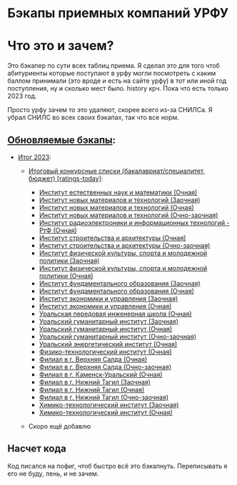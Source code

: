 
# Бэкапы приемных компаний УРФУ

# Что это и зачем?

Это бэкапер по сути всех таблиц приема. Я сделал это для того чтоб абитуриенты которые поступают в урфу могли посмотреть с каким баллом принимали (это вроде и есть на сайте урфу) в тот или иной год поступления, ну и сколько мест было. history крч. Пока что есть только 2023 год.

Просто урфу зачем то это удаляют, скорее всего из-за СНИЛСа. Я убрал СНИЛС во всех своих бэкапах, так что все норм.

## [Обновляемые бэкапы](https://github.com/ve3xone/urfu-backup-company/tree/history):

- [Итог 2023](https://github.com/ve3xone/urfu-backup-company/tree/history/itog_2023):

    - [Итоговый конкурсные списки (бакалавриат/специалитет, бюджет) [ratings-today]](https://github.com/ve3xone/urfu-backup-company/tree/history/itog_2023/ratings-today/03-08-2023/HTML):

        - [Институт естественных наук и математики (Очная)](https://ve3xone.github.io/urfu-backup-company/itog_2023/ratings-today/03-08-2023/HTML/Институт%20естественных%20наук%20и%20математики__Очная__03-08-2023__18-11-18.html)
        - [Институт новых материалов и технологий (Заочная)](https://ve3xone.github.io/urfu-backup-company/itog_2023/ratings-today/03-08-2023/HTML/Институт%20новых%20материалов%20и%20технологий__Заочная__03-08-2023__18-08-52.html)
        - [Институт новых материалов и технологий (Очная)](https://ve3xone.github.io/urfu-backup-company/itog_2023/ratings-today/03-08-2023/HTML/Институт%20новых%20материалов%20и%20технологий__Очная__03-08-2023__18-11-17.html)
        - [Институт новых материалов и технологий (Очно-заочная)](https://ve3xone.github.io/urfu-backup-company/itog_2023/ratings-today/03-08-2023/HTML/Институт%20новых%20материалов%20и%20технологий__Очно-заочная__03-08-2023__18-10-50.html)
        - [Институт радиоэлектроники и информационных технологий - РтФ (Очная)](https://ve3xone.github.io/urfu-backup-company/itog_2023/ratings-today/03-08-2023/HTML/Институт%20радиоэлектроники%20и%20информационных%20технологий%20-%20РтФ__Очная__03-08-2023__18-11-18.html)
        - [Институт строительства и архитектуры (Очная)](https://ve3xone.github.io/urfu-backup-company/itog_2023/ratings-today/03-08-2023/HTML/Институт%20строительства%20и%20архитектуры__Очная__03-08-2023__18-11-18.html)
        - [Институт строительства и архитектуры (Очно-заочная)](https://ve3xone.github.io/urfu-backup-company/itog_2023/ratings-today/03-08-2023/HTML/Институт%20строительства%20и%20архитектуры__Очно-заочная__03-08-2023__18-10-50.html)
        - [Институт физической культуры, спорта и молодежной политики (Заочная)](https://ve3xone.github.io/urfu-backup-company/itog_2023/ratings-today/03-08-2023/HTML/Институт%20физической%20культуры,%20спорта%20и%20молодежной%20политики__Заочная__03-08-2023__18-08-52.html)
        - [Институт физической культуры, спорта и молодежной политики (Очная)](https://ve3xone.github.io/urfu-backup-company/itog_2023/ratings-today/03-08-2023/HTML/Институт%20физической%20культуры,%20спорта%20и%20молодежной%20политики__Очная__03-08-2023__18-11-17.html)
        - [Институт фундаментального образования (Заочная)](https://ve3xone.github.io/urfu-backup-company/itog_2023/ratings-today/03-08-2023/HTML/Институт%20фундаментального%20образования__Заочная__03-08-2023__18-08-52.html)
        - [Институт фундаментального образования (Очная)](https://ve3xone.github.io/urfu-backup-company/itog_2023/ratings-today/03-08-2023/HTML/Институт%20фундаментального%20образования__Очная__03-08-2023__18-11-18.html)
        - [Институт экономики и управления (Заочная)](https://ve3xone.github.io/urfu-backup-company/itog_2023/ratings-today/03-08-2023/HTML/Институт%20экономики%20и%20управления__Заочная__03-08-2023__18-08-52.html)
        - [Институт экономики и управления (Очная)](https://ve3xone.github.io/urfu-backup-company/itog_2023/ratings-today/03-08-2023/HTML/Институт%20экономики%20и%20управления__Очная__03-08-2023__18-11-18.html)
        - [Уральская передовая инженерная школа (Очная)](https://ve3xone.github.io/urfu-backup-company/itog_2023/ratings-today/03-08-2023/HTML/Уральская%20передовая%20инженерная%20школа__Очная__03-08-2023__18-11-18.html)
        - [Уральский гуманитарный институт (Заочная)](https://ve3xone.github.io/urfu-backup-company/itog_2023/ratings-today/03-08-2023/HTML/Уральский%20гуманитарный%20институт__Заочная__03-08-2023__18-08-52.html)
        - [Уральский гуманитарный институт (Очная)](https://ve3xone.github.io/urfu-backup-company/itog_2023/ratings-today/03-08-2023/HTML/Уральский%20гуманитарный%20институт__Очная__03-08-2023__18-11-18.html)
        - [Уральский гуманитарный институт (Очно-заочная)](https://ve3xone.github.io/urfu-backup-company/itog_2023/ratings-today/03-08-2023/HTML/Уральский%20гуманитарный%20институт__Очно-заочная__03-08-2023__18-10-50.html)
        - [Уральский энергетический институт (Очная)](https://ve3xone.github.io/urfu-backup-company/itog_2023/ratings-today/03-08-2023/HTML/Уральский%20энергетический%20институт__Очная__03-08-2023__18-11-19.html)
        - [Физико-технологический институт (Очная)](https://ve3xone.github.io/urfu-backup-company/itog_2023/ratings-today/03-08-2023/HTML/Физико-технологический%20институт__Очная__03-08-2023__18-11-18.html)
        - [Филиал в г. Верхняя Салда (Очная)](https://ve3xone.github.io/urfu-backup-company/itog_2023/ratings-today/03-08-2023/HTML/Филиал%20в%20г.%20Верхняя%20Салда__Очная__03-08-2023__18-11-18.html)
        - [Филиал в г. Верхняя Салда (Очно-заочная)](https://ve3xone.github.io/urfu-backup-company/itog_2023/ratings-today/03-08-2023/HTML/Филиал%20в%20г.%20Верхняя%20Салда__Очно-заочная__03-08-2023__18-10-50.html)
        - [Филиал в г. Каменск-Уральский (Очная)](https://ve3xone.github.io/urfu-backup-company/itog_2023/ratings-today/03-08-2023/HTML/Филиал%20в%20г.%20Каменск-Уральский__Очная__03-08-2023__18-11-18.html)
        - [Филиал в г. Нижний Тагил (Заочная)](https://ve3xone.github.io/urfu-backup-company/itog_2023/ratings-today/03-08-2023/HTML/Филиал%20в%20г.%20Нижний%20Тагил__Заочная__03-08-2023__18-08-52.html)
        - [Филиал в г. Нижний Тагил (Очная)](https://ve3xone.github.io/urfu-backup-company/itog_2023/ratings-today/03-08-2023/HTML/Филиал%20в%20г.%20Нижний%20Тагил__Очная__03-08-2023__18-11-17.html)
        - [Филиал в г. Нижний Тагил (Очно-заочная)](https://ve3xone.github.io/urfu-backup-company/itog_2023/ratings-today/03-08-2023/HTML/Филиал%20в%20г.%20Нижний%20Тагил__Очно-заочная__03-08-2023__18-10-50.html)
        - [Химико-технологический институт (Заочная)](https://ve3xone.github.io/urfu-backup-company/itog_2023/ratings-today/03-08-2023/HTML/Химико-технологический%20институт__Заочная__03-08-2023__18-08-52.html)
        - [Химико-технологический институт (Очная)](https://ve3xone.github.io/urfu-backup-company/itog_2023/ratings-today/03-08-2023/HTML/Химико-технологический%20институт__Очная__03-08-2023__18-11-18.html)
    - Скоро ещё добавлю

## Насчет кода

Код писался на пофиг, чтоб быстро всё это бэкапнуть. Переписывать я его не буду, лень, и не зачем.